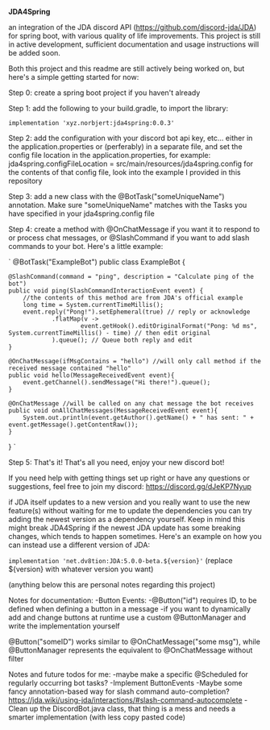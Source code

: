 **JDA4Spring**

an integration of the JDA discord API (https://github.com/discord-jda/JDA) for spring boot, with various quality of life improvements.
This project is still in active development, sufficient documentation and usage instructions will be added soon.


Both this project and this readme are still actively being worked on, but here's a simple getting started for now:


Step 0: create a spring boot project if you haven't already

Step 1: add the following to your build.gradle, to import the library:

`implementation 'xyz.norbjert:jda4spring:0.0.3'`

Step 2: add the configuration with your discord bot api key, etc... either in the application.properties or (perferably)
in a separate file, and set the config file location in the application.properties, for example:
jda4spring.configFileLocation = src/main/resources/jda4spring.config
for the contents of that config file, look into the example I provided in this repository

Step 3: add a new class with the @BotTask("someUniqueName") annotation. Make sure "someUniqueName" matches
with the Tasks you have specified in your jda4spring.config file

Step 4: create a method with @OnChatMessage if you want it to respond to or process chat messages, or @SlashCommand
if you want to add slash commands to your bot. Here's a little example:


`
@BotTask("ExampleBot")
public class ExampleBot {

    @SlashCommand(command = "ping", description = "Calculate ping of the bot")
    public void ping(SlashCommandInteractionEvent event) {
        //the contents of this method are from JDA's official example
        long time = System.currentTimeMillis();
        event.reply("Pong!").setEphemeral(true) // reply or acknowledge
                .flatMap(v ->
                        event.getHook().editOriginalFormat("Pong: %d ms", System.currentTimeMillis() - time) // then edit original
                ).queue(); // Queue both reply and edit
    }
    
    @OnChatMessage(ifMsgContains = "hello") //will only call method if the received message contained "hello"
    public void hello(MessageReceivedEvent event){
        event.getChannel().sendMessage("Hi there!").queue();
    }
    
    @OnChatMessage //will be called on any chat message the bot receives
    public void onAllChatMessages(MessageReceivedEvent event){
        System.out.println(event.getAuthor().getName() + " has sent: " + event.getMessage().getContentRaw());
    }
}
`


Step 5: That's it! That's all you need, enjoy your new discord bot!


If you need help with getting things set up right or have any questions or suggestions, feel free to join my discord:
https://discord.gg/dJeKP7Nyup









if JDA itself updates to a new version and you really want to use the new feature(s) without waiting for me to update the dependencies you can try adding the newest version as a dependency yourself. Keep in mind this might break JDA4Spring if the newest JDA update has some breaking changes, which tends to happen sometimes. Here's an example on how you can instead use a different version of JDA:

`implementation 'net.dv8tion:JDA:5.0.0-beta.${version}'`
(replace ${version} with whatever version you want)




(anything below this are personal notes regarding this project)




Notes for documentation:
-Button Events:
-@Button("id") requires ID, to be defined when defining a button in a message
-if you want to dynamically add and change buttons at runtime use a custom @ButtonManager and write the implementation yourself

@Button("someID") works similar to @OnChatMessage("some msg"), while @ButtonManager represents the equivalent to @OnChatMessage without filter


Notes and future todos for me:
-maybe make a specific @Scheduled for regularly occurring bot tasks?
-Implement ButtonEvents
-Maybe some fancy annotation-based way for slash command auto-completion? https://jda.wiki/using-jda/interactions/#slash-command-autocomplete
-Clean up the DiscordBot.java class, that thing is a mess and needs a smarter implementation (with less copy pasted code)
